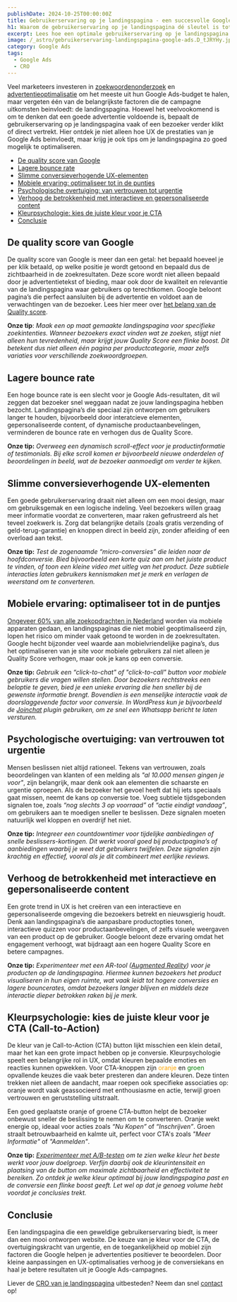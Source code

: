```yaml
---
publishDate: 2024-10-25T00:00:00Z
title: Gebruikerservaring op je landingspagina - een succesvolle Google Ads campagne
h1: Waarom de gebruikerservaring op je landingspagina dé sleutel is tot succesvolle Google Ads-campagnes
excerpt: Lees hoe een optimale gebruikerservaring op je landingspagina je Google Ads-resultaten verhoogt en je conversies maximaliseert met slimme UX-tips.
image: /_astro/gebruikerservaring-landingspagina-google-ads.D_tJRYHy.jpg
category: Google Ads
tags:
  - Google Ads
  - CRO
---
```

Veel marketeers investeren in <a href="/zoekwoorden-analyseren-en-hogerop-in-google/">zoekwoordenonderzoek</a> en <a href="/optimaliseer-google-ads-campagne-hoger-conversieratio/">advertentieoptimalisatie</a> om het meeste uit hun Google Ads-budget te halen, maar vergeten één van de belangrijkste factoren die de campagne uitkomsten beinvloedt: de landingspagina. Hoewel het veelvookomend is om te denken dat een goede advertentie voldoende is, bepaalt de gebruikerservaring op je landingspagina vaak of een bezoeker verder klikt of direct vertrekt. Hier ontdek je niet alleen hoe UX de prestaties van je Google Ads beinvloedt, maar krijg je ook tips om je landingspagina zo goed mogelijk te optimaliseren.

- [De quality score van Google](#de-quality-score-van-google)
- [Lagere bounce rate](#lagere-bounce-rate)
- [Slimme conversieverhogende UX-elementen](#slimme-conversieverhogende-ux-elementen)
- [Mobiele ervaring: optimaliseer tot in de puntjes](#mobiele-ervaring-optimaliseer-tot-in-de-puntjes)
- [Psychologische overtuiging: van vertrouwen tot urgentie](#psychologische-overtuiging-van-vertrouwen-tot-urgentie)
- [Verhoog de betrokkenheid met interactieve en gepersonaliseerde content](#verhoog-de-betrokkenheid-met-interactieve-en-gepersonaliseerde-content)
- [Kleurpsychologie: kies de juiste kleur voor je CTA](#kleurpsychologie-kies-de-juiste-kleur-voor-je-cta-call-to-action)
- [Conclusie](#conclusie)

## De quality score van Google
De quality score van Google is meer dan een getal: het bepaald hoeveel je per klik betaald, op welke positie je wordt getoond en bepaald dus de zichtbaarheid in de zoekresultaten. Deze score wordt niet alleen bepaald door je advertentietekst of bieding, maar ook door de kwaliteit en relevantie van de landingspagina waar gebruikers op terechtkomen. Google beloont pagina’s die perfect aansluiten bij de advertentie  en voldoet aan de verwachtingen van de bezoeker. Lees hier meer over <a href="/quality-score-kwaliteitsscore-google-ads/">het belang van de Quality score</a>.

<b>Onze tip</b>: <i>Maak een op maat gemaakte landingspagina voor specifieke zoekintenties. Wanneer bezoekers exact vinden wat ze zoeken, stijgt niet alleen hun tevredenheid, maar krijgt jouw Quality Score een flinke boost. Dit betekent dus niet alleen één pagina per productcategorie, maar zelfs variaties voor verschillende zoekwoordgroepen.</i>

## Lagere bounce rate
Een hoge bounce rate is een slecht voor je Google Ads-resultaten, dit wil zeggen dat bezoeker snel weggaan nadat ze jouw landingspagina hebben bezocht. Landingspagina’s die speciaal zijn ontworpen om gebruikers langer te houden, bijvoorbeeld door interatcieve elementen, gepersonaliseerde content, of dynamische productaanbevelingen, verminderen de bounce rate en verhogen dus de Quality Score.

<b>Onze tip:</b> <i>Overweeg een dynamisch scroll-effect voor je productinformatie of testimonials. Bij elke scroll komen er bijvoorbeeld nieuwe onderdelen of beoordelingen in beeld, wat de bezoeker aanmoedigt om verder te kijken.</i>

## Slimme conversieverhogende UX-elementen
Een goede gebruikerservaring draait niet alleen om een mooi design, maar om gebruiksgemak en een logische indeling. Veel bezoekers willen graag meer informatie voordat ze converteren, maar raken gefrustreerd als het teveel zoekwerk is. Zorg dat belangrijke details (zoals gratis verzending of geld-terug-garantie) en knoppen direct in beeld zijn, zonder afleiding of een overload aan tekst.

<b>Onze tip:</b> <i>Test de zogenaamde “micro-conversies” die leiden naar de hoofdconversie. Bied bijvoorbeeld een korte quiz aan om het juiste product te vinden, of toon een kleine video met uitleg van het product. Deze subtiele interacties laten gebruikers kennismaken met je merk en verlagen de weerstand om te converteren.</i>

## Mobiele ervaring: optimaliseer tot in de puntjes
<a href="https://www.semrush.com/blog/mobile-vs-desktop-usage/#mobile-vs--desktop-usage-statistics-for-2024" target="_blank" rel="noopener">Ongeveer 60% van alle zoekopdrachten in Nederland</a> worden via mobiele apparaten gedaan, en landingspaginas die niet mobiel geoptimaliseerd zijn, lopen het risico om minder vaak getoond te worden in de zoekresultaten. Google hecht bijzonder veel waarde aan mobielvriendelijke pagina’s, dus het optimaliseren van je site voor mobiele gebruikers zal niet alleen je Quality Score verhogen, maar ook je kans op een conversie.

<b>Onze tip:</b> <i>Gebruik een “click-to-chat" of "click-to-call" button voor mobiele gebruikers die vragen willen stellen. Door bezoekers rechtstreeks een beloptie te geven, bied je een unieke ervaring die hen sneller bij de gewenste informatie brengt. Bovendien is een menselijke interactie vaak de doorslaggevende factor voor conversie. In WordPress kun je bijvoorbeeld de <a href="https://nl.wordpress.org/plugins/creame-whatsapp-me/" target="_blank" rel="noopener">Joinchat</a> plugin gebruiken, om ze snel een Whatsapp bericht te laten versturen.</i>

## Psychologische overtuiging: van vertrouwen tot urgentie
Mensen beslissen niet altijd rationeel. Tekens van vertrouwen, zoals beoordelingen van klanten of een melding als <i>"al 10.000 mensen gingen je voor"</i>, zijn belangrijk, maar denk ook aan elementen die schaarste en urgentie oproepen. Als de bezoeker het gevoel heeft dat hij iets speciaals gaat missen, neemt de kans op conversie toe. Voeg subtiele tijdsgebonden signalen toe, zoals <i>“nog slechts 3 op voorraad”</i> of <i>“actie eindigt vandaag”</i>, om gebruikers aan te moedigen sneller te beslissen. Deze signalen moeten natuurlijk wel kloppen en overdrijf het niet. 

<b>Onze tip:</b> <i>Integreer een countdowntimer voor tijdelijke aanbiedingen of snelle beslissers-kortingen. Dit werkt vooral goed bij productpagina’s of aanbiedingen waarbij je weet dat gebruikers twijfelen. Deze signalen zijn krachtig en effectief, vooral als je dit combineert met eerlijke reviews.</i>

## Verhoog de betrokkenheid met interactieve en gepersonaliseerde content
Een grote trend in UX is het creëren van een interactieve en gepersonaliseerde omgeving die bezoekers betrekt en nieuwsgierig houdt. Denk aan landingspagina’s die aanpasbare productopties tonen, interactieve quizzen voor productaanbevelingen, of zelfs visuele weergaven van een product op de gebruiker. Google beloont deze ervaring omdat het engagement verhoogt, wat bijdraagt aan een hogere Quality Score en betere campagnes.

<b>Onze tip:</b> <i>Experimenteer met een AR-tool (<a href="https://www.vrowl.nl/wat-is-augmented-reality-ar/" target="_blank" rel="noopener">Augmented Reality</a>) voor je producten op de landingspagina. Hiermee kunnen bezoekers het product visualiseren in hun eigen ruimte, wat vaak leidt tot hogere conversies en lagere bouncerates, omdat bezoekers langer blijven en middels deze interactie dieper betrokken raken bij je merk.</i>

## Kleurpsychologie: kies de juiste kleur voor je CTA (Call-to-Action)
De kleur van je Call-to-Action (CTA) button lijkt misschien een klein detail, maar het kan een grote impact hebben op je conversie. Kleurpsychologie speelt een belangrijke rol in UX, omdat kleuren bepaalde emoties en reacties kunnen opwekken. Voor CTA-knoppen zijn <span style="color: orange;">oranje</span> en <span style="color: green;">groen</span> opvallende keuzes die vaak beter presteren dan andere kleuren. Deze tinten trekken niet alleen de aandacht, maar roepen ook specifieke associaties op: oranje wordt vaak geassocieerd met enthousiasme en actie, terwijl groen vertrouwen en geruststelling uitstraalt.

Een goed geplaatste oranje of groene CTA-button helpt de bezoeker onbewust sneller de beslissing te nemen om te converteren. Oranje wekt energie op, ideaal voor acties zoals <i>“Nu Kopen”</i> of <i>“Inschrijven”</i>. Groen straalt betrouwbaarheid en kalmte uit, perfect voor CTA's zoals <i>"Meer Informatie"</i> of <i>"Aanmelden"</i>.

<b>Onze tip:</b> <i><a href="/hoe-a-b-testen-google-ads/">Experimenteer met A/B-testen</a> om te zien welke kleur het beste werkt voor jouw doelgroep. Verfijn daarbij ook de kleurintensiteit en plaatsing van de button om maximale zichtbaarheid en effectiviteit te bereiken. Zo ontdek je welke kleur optimaal bij jouw landingspagina past en de conversie een flinke boost geeft. Let wel op dat je genoeg volume hebt voordat je conclusies trekt.</i>

## Conclusie
Een landingspagina die een geweldige gebruikerservaring biedt, is meer dan een mooi ontworpen website. De keuze van je kleur voor de CTA, de overtuigingskracht van urgentie, en de toegankelijkheid op mobiel zijn factoren die Google helpen je advertenties positiever te beoordelen. Door kleine aanpassingen en UX-optimalisaties verhoog je de conversiekans en haal je betere resultaten uit je Google Ads-campagnes.

Liever de <a href="/google-ads-sea/#tarieven">CRO van je landingspagina</a> uitbesteden? Neem dan snel <a href="/contact/">contact</a> op!


